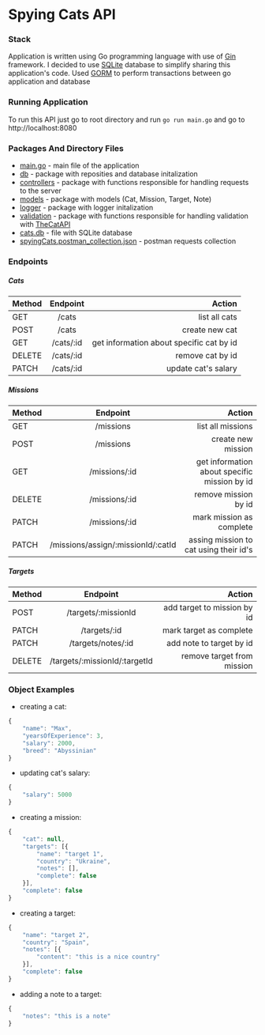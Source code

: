 # Spying Cats API

### Stack
Application is written using Go programming language with use of [Gin](https://github.com/gin-gonic/gin) framework.
I decided to use [SQLite](https://www.sqlite.org/) database to simplify sharing this application's code. Used [GORM](https://gorm.io/index.html) to perform transactions between go application and database

### Running Application
To run this API just go to root directory and run ```go run main.go``` and go to http://localhost:8080

### Packages And Directory Files
- [main.go](https://github.com/MaxIvanyshen/Spying-Cats-API/blob/master/main.go) - main file of the application
- [db](https://github.com/MaxIvanyshen/Spying-Cats-API/blob/master/db) - package with reposities and database initalization
- [controllers](https://github.com/MaxIvanyshen/Spying-Cats-API/blob/master/controllers) - package with functions responsible for handling requests to the server
- [models](https://github.com/MaxIvanyshen/Spying-Cats-API/blob/master/models) - package with models (Cat, Mission, Target, Note)
- [logger](https://github.com/MaxIvanyshen/Spying-Cats-API/blob/master/logger) - package with logger initalization 
- [validation](https://github.com/MaxIvanyshen/Spying-Cats-API/blob/master/validation) - package with functions responsible for handling validation with [TheCatAPI](https://api.thecatapi.com/v1/breeds)
- [cats.db](https://github.com/MaxIvanyshen/Spying-Cats-API/blob/master/cats.db) - file with SQLite database
- [spyingCats.postman_collection.json](https://github.com/MaxIvanyshen/Spying-Cats-API/blob/master/spyingCats.postman_collection.json) - postman requests collection


### Endpoints
##### Cats
| Method        | Endpoint      | Action|
| ------------- |:-------------:| -----:|
| GET           | /cats         | list all cats      |
| POST      | /cats      |   create new cat |
| GET      | /cats/:id      |   get information about specific cat by id |
| DELETE      | /cats/:id      |   remove cat by id|
| PATCH     | /cats/:id      |   update cat's salary|

##### Missions
| Method        | Endpoint      | Action|
| ------------- |:-------------:| -----:|
| GET           | /missions         | list all missions      |
| POST      | /missions      |   create new mission |
| GET      | /missions/:id      |   get information about specific mission by id |
| DELETE      | /missions/:id      |   remove mission by id|
| PATCH     | /missions/:id      |   mark mission as complete|
| PATCH     | /missions/assign/:missionId/:catId      |   assing mission to cat using their id's|

##### Targets
| Method        | Endpoint      | Action|
| ------------- |:-------------:| -----:|
| POST           | /targets/:missionId         | add target to mission by id      |
| PATCH     | /targets/:id      |   mark target as complete|
| PATCH     | /targets/notes/:id      |   add note to target by id|
| DELETE     | /targets/:missionId/:targetId      |   remove target from mission |

### Object Examples
- creating a cat:
```javascript
{
    "name": "Max",
    "yearsOfExperience": 3,
    "salary": 2000,
    "breed": "Abyssinian"
}
```

- updating cat's salary:
```javascript
{
    "salary": 5000
}
```

- creating a mission:
```javascript
{
    "cat": null,
    "targets": [{
        "name": "target 1",
        "country": "Ukraine",
        "notes": [],
        "complete": false
    }],
    "complete": false
}
```

- creating a target:
```javascript
{
    "name": "target 2",
    "country": "Spain",
    "notes": [{
        "content": "this is a nice country"
    }],
    "complete": false
}
```

- adding a note to a target:
```javascript
{
    "notes": "this is a note"
}
```
